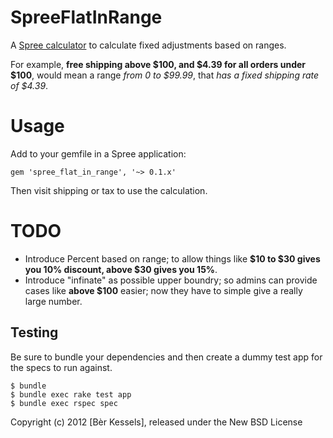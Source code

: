 SpreeFlatInRange
================

A [Spree calculator](http://guides.spreecommerce.com/adjustments.html)
to calculate fixed adjustments based on ranges.

For example, **free shipping above $100, and $4.39 for all orders under $100**, would mean a range *from 0 to
$99.99*, that *has a fixed shipping rate of $4.39*.


Usage
=====

Add to your gemfile in a Spree application:

`` gem 'spree_flat_in_range', '~> 0.1.x' ``

Then visit shipping or tax to use the calculation.


TODO
=======

* Introduce Percent based on range; to allow things like **$10 to $30 gives you 10% discount, above $30
gives you 15%**.
* Introduce "infinate" as possible upper boundry; so admins can provide
  cases like **above $100** easier; now they have to simple give a really
  large number.

Testing
-------

Be sure to bundle your dependencies and then create a dummy test app for the specs to run against.

    $ bundle
    $ bundle exec rake test app
    $ bundle exec rspec spec

Copyright (c) 2012 [Bèr Kessels], released under the New BSD License
